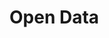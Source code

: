 # Open Data
<!-- (handles) - OAI PMH, Handle Services -->

<!-- TODO VFS-7219 migrate open data docs -->